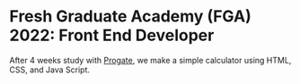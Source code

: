 # Fresh Graduate Academy (FGA) 2022: Front End Developer

After 4 weeks study with [Progate](https://progate.com/), we make a simple calculator using HTML, CSS, and Java Script.
